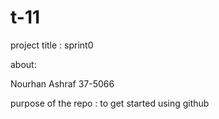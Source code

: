 # t-11

project title : sprint0

about: 





Nourhan Ashraf 37-5066


purpose of the repo : to get started using github
